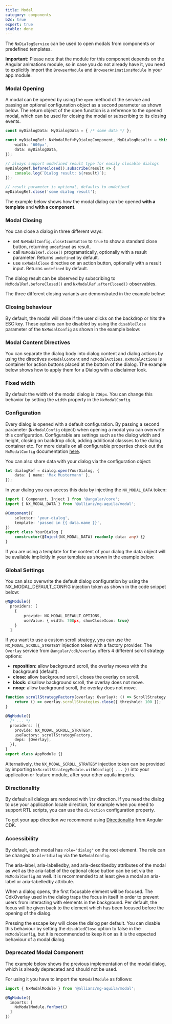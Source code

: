 ```yaml
---
title: Modal
category: components
b2c: true
expert: true
stable: done
---
```


The `NxDialogService` can be used to open modals from components or predefined templates.

**Important:** Please note that the module for this component depends on the Angular animations module, so in case you do not already have it, you need to explicitly import the `BrowserModule` and `BrowserAnimationsModule` in your app.module.

### Modal Opening

A modal can be opened by using the `open` method of the service and passing an optional configuration object as a second parameter as shown below. The return object of the open function is a reference to the opened modal, which can be used for closing the modal or subscribing to its closing events.

```ts
const myDialogData: MyDialogData = { /* some data */ };

const myDialogRef: NxModalRef<MyDialogComponent, MyDialogResult> = this.dialogService.open(MyDialogComponent, {
    width: '600px',
    data: myDialogData,
});

// always support undefined result type for easily closable dialogs
myDialogRef.beforeClosed().subscribe(result => {
    console.log(`Dialog result: ${result}`);
});

// result parameter is optional, defaults to undefined
myDialogRef.close('some dialog result');
```

The example below shows how the modal dialog can be opened **with a template** and **with a component**.

<!-- example(modal-opening) -->

### Modal Closing

You can close a dialog in three different ways:

-   set `NxModalConfig.closeIconButton` to `true` to show a standard close button, returning `undefined` as result.
-   call `NxModalRef.close()` programatically, optionally with a result parameter. Returns `undefined` by default.
-   use `nxModalClose` directive on an action button, optionally with a result input. Returns `undefined` by default.

The dialog result can be observed by subscribing to `NxModalRef.beforeClosed()` and `NxModalRef.afterClosed()` observables.

The three different closing variants are demonstrated in the example below:

<!-- example(modal-closing) -->

### Closing behaviour

By default, the modal will close if the user clicks on the backdrop or hits the ESC key. These options can be disabled by using the `disableClose` parameter of the `NxModalConfig` as shown in the example below:

<!-- example(modal-closing-behaviour) -->

### Modal Content Directives

You can separate the dialog body into dialog content and dialog actions by using the directives `nxModalContent` and `nxModalActions`. `nxModalActions` is container for action buttons placed at the bottom of the dialog. The example below shows how to apply them for a Dialog with a disclaimer look.

<!-- example(modal-content-actions) -->

### Fixed width

By default the width of the modal dialog is `736px`. You can change this behavior by setting the `width` property in the `NxModalConfig`.

<!-- example(modal-fixed-width) -->

### Configuration

Every dialog is opened with a default configuration. By passing a second parameter (`NxModalConfig` object) when opening a modal you can overwrite this configuration. Configurable are settings such as the dialog width and height, closing on backdrop click, adding additional classses to the dialog container etc. For more details on all configurable properties check out the `NxModalConfig` documentation [here](./documentation/modal/api#NxModalConfig).

You can also share data with your dialog via the configuration object:

```ts
let dialogRef = dialog.open(YourDialog, {
    data: { name: 'Max Mustermann' },
});
```

In your dialog you can access this data by injecting the `NX_MODAL_DATA` token:

```ts
import { Component, Inject } from '@angular/core';
import { NX_MODAL_DATA } from '@allianz/ng-aquila/modal';

@Component({
    selector: 'your-dialog',
    template: 'passed in {{ data.name }}',
})
export class YourDialog {
    constructor(@Inject(NX_MODAL_DATA) readonly data: any) {}
}
```

If you are using a template for the content of your dialog the data object will be available implicitly in your template as shown in the example below:

<!-- example(modal-data-injection) -->

### Global Settings

You can also overwrite the default dialog configuration by using the NX_MODAL_DEFAULT_CONFIG injection token as shown in the code snippet below:

```ts
@NgModule({
  providers: [
    {
        provide: NX_MODAL_DEFAULT_OPTIONS,
        useValue: { width: 700px, showCloseIcon: true}
    }
  ]
```

If you want to use a custom scroll strategy, you can use the `NX_MODAL_SCROLL_STRATEGY` injection token with a factory provider. The `Overlay` service from `@angular/cdk/overlay` offers 4 different scroll strategy options:

-   **reposition:** allow background scroll, the overlay moves with the background (default).
-   **close:** allow background scroll, closes the overlay on scroll.
-   **block:** disallow background scroll, the overlay does not move.
-   **noop:** allow background scroll, the overlay does not move.

```ts
function scrollStrategyFactory(overlay: Overlay): () => ScrollStrategy {
    return () => overlay.scrollStrategies.close({ threshold: 100 });
}

@NgModule({
  /* ... */
  providers: [{
    provide: NX_MODAL_SCROLL_STRATEGY,
    useFactory: scrollStrategyFactory,
    deps: [Overlay],
  }],
}
export class AppModule {}
```

Alternatively, the `NX_MODAL_SCROLL_STRATEGY` injection token can be provided by importing `NxScrollStrategyModule.withConfig({ ... })` into your application or feature module, after your other aquila imports.

### Directionality

By default all dialogs are rendered with `ltr` direction. If you need the dialog to use your application locale direction, for example when you need to support RTL scripts, you can use the `direction` configuration property.

To get your app direction we recommend using [Directionality](https://material.angular.io/cdk/bidi/overview) from Angular CDK.

<!-- example(modal-with-direction)> -->

### Accessibility

By default, each modal has `role="dialog"` on the root element. The role can be changed to `alertdialog` via the `NxModalConfig`.

The aria-label, aria-labelledby, and aria-describedby attributes of the modal as well as the aria-label of the optional close button can be set via the `NxModalConfig` as well. It is recommended to at least give a modal an aria-label or aria-labelledby attribute.

When a dialog opens, the first focusable element will be focused. The CdkOverlay used in the dialog traps the focus in itself in order to prevent users from interacting with elements in the background. Per default, the focus will be given back to the element which has been focused before the opening of the dialog.

Pressing the escape key will close the dialog per default. You can disable this behaviour by setting the `disabledClose` option to false in the `NxModalConfig`, but it is recommended to keep it on as it is the expected behaviour of a modal dialog.

### Deprecated Modal Component

The example below shows the previous implementation of the modal dialog, which is already deprecated and should not be used.

For using it you have to import the `NxModalModule` as follows:

```ts
import { NxModalModule } from '@allianz/ng-aquila/modal';

@NgModule({
  imports: [
    NxModalModule.forRoot()
  ]
})
```

<!-- example(modal-basic) -->

